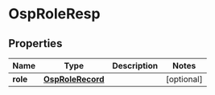 # OspRoleResp

## Properties
Name | Type | Description | Notes
------------ | ------------- | ------------- | -------------
**role** | [**OspRoleRecord**](OspRoleRecord.md) |  |  [optional]
